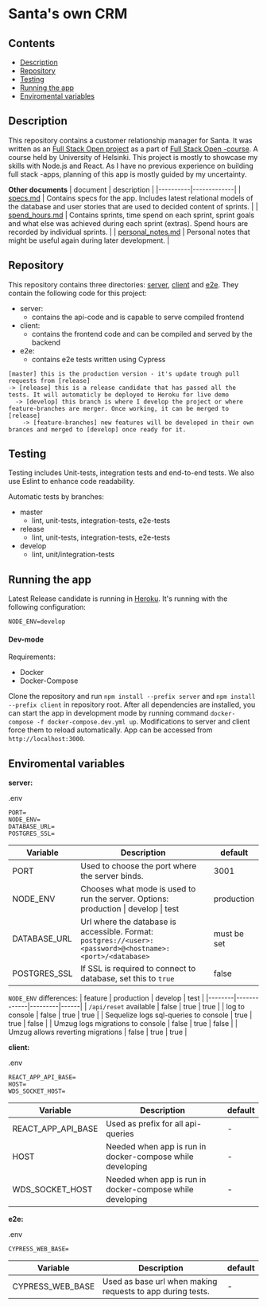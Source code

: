 # Santa's own CRM

## Contents

- [Description](#description)
- [Repository](#repository)
- [Testing](#testing)
- [Running the app](#running-the-app)
- [Enviromental variables](#enviromental-variables)

## Description

This repository contains a customer relationship manager for Santa. It was written as an [Full Stack Open project](https://github.com/FullStack-HY/misc/blob/main/harjoitustyo.md) as a part of [Full Stack Open -course](https://fullstackopen.com/). A course held by University of Helsinki. This project is mostly to showcase my skills with Node.js and React. As I have no previous experience on building full stack -apps, planning of this app is mostly guided by my uncertainty. 

**Other documents**
| document | description |
|----------|-------------|
| [specs.md](Docs/specs.md) | Contains specs for the app. Includes latest relational models of the database and user stories that are used to decided content of sprints. |
| [spend_hours.md](Docs/spend_hours.md) | Contains sprints, time spend on each sprint, sprint goals and what else was achieved during each sprint (extras). Spend hours are recorded by individual sprints. |
| [personal_notes.md](Docs/personal_notes.md) | Personal notes that might be useful again during later development. |

## Repository

This repository contains three directories: [server](server), [client](client) and [e2e](e2e). They contain the following code for this project:

- server:
  - contains the api-code and is capable to serve compiled frontend
- client:
  - contains the frontend code and can be compiled and served by the backend
- e2e:
  - contains e2e tests written using Cypress

```
[master] this is the production version - it's update trough pull requests from [release]
-> [release] this is a release candidate that has passed all the tests. It will automaticly be deployed to Heroku for live demo
  -> [develop] this branch is where I develop the project or where feature-branches are merger. Once working, it can be merged to [release]
    -> [feature-branches] new features will be developed in their own brances and merged to [develop] once ready for it. 
```

## Testing

Testing includes Unit-tests, integration tests and end-to-end tests. We also use Eslint to enhance code readability.

Automatic tests by branches:
- master
  - lint, unit-tests, integration-tests, e2e-tests
- release
  - lint, unit-tests, integration-tests, e2e-tests
- develop
  - lint, unit/integration-tests

## Running the app

Latest Release candidate is running in [Heroku](https://glacial-shore-58496.herokuapp.com/). It's running with the following configuration:

```
NODE_ENV=develop
```

#### Dev-mode

Requirements:
- Docker
- Docker-Compose

Clone the repository and run `npm install --prefix server` and `npm install --prefix client` in repository root. After all dependencies are installed, you can start the app in development mode by running command `docker-compose -f docker-compose.dev.yml up`. Modifications to server and client force them to reload automatically. App can be accessed from `http://localhost:3000`. 


## Enviromental variables

**server:**

.env
```
PORT=
NODE_ENV=
DATABASE_URL=
POSTGRES_SSL=
```
|Variable| Description | default |
|--------|-------------|---------|
|PORT    | Used to choose the port where the server binds. | 3001 |
|NODE_ENV| Chooses what mode is used to run the server. Options: production \| develop \| test | production |
|DATABASE_URL | Url where the database is accessible. Format: `postgres://<user>:<password>@<hostname>:<port>/<database>` | must be set |
|POSTGRES_SSL | If SSL is required to connect to database, set this to `true` | false |

`NODE_ENV` differences:
| feature | production | develop | test |
|--------|-------------|---------|------|
| `/api/reset` available | false | true | true |
| log to console | false | true | true |
| Sequelize logs sql-queries to console | true | true | false |
| Umzug logs migrations to console | false | true | false |
| Umzug allows reverting migrations | false | true | true |

**client:**

.env
```
REACT_APP_API_BASE=
HOST=
WDS_SOCKET_HOST=
```
| Variable | Description | default |
|----------|-------------|---------|
|REACT_APP_API_BASE| Used as prefix for all api-queries | - |
|HOST | Needed when app is run in docker-compose while developing | - |
|WDS_SOCKET_HOST | Needed when app is run in docker-compose while developing | - |

**e2e:**

.env
```
CYPRESS_WEB_BASE=
```
| Variable | Description | default |
|---------|-------------|-------|
|CYPRESS_WEB_BASE| Used as base url when making requests to app during tests. | - |

